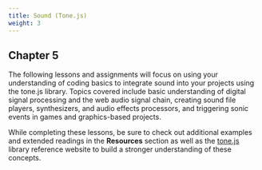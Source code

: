 ```yaml
---
title: Sound (Tone.js)
weight: 3
---
```

## Chapter 5

The following lessons and assignments will focus on using your understanding of coding basics to integrate sound into your projects using the tone.js library. Topics covered include basic understanding of digital signal processing and the web audio signal chain, creating sound file players, synthesizers, and audio effects processors, and triggering sonic events in games and graphics-based projects.

While completing these lessons, be sure to check out additional examples and extended readings in the **Resources** section as well as the [tone.js](https://tonejs.github.io/docs/) library reference website to build a stronger understanding of these concepts.
